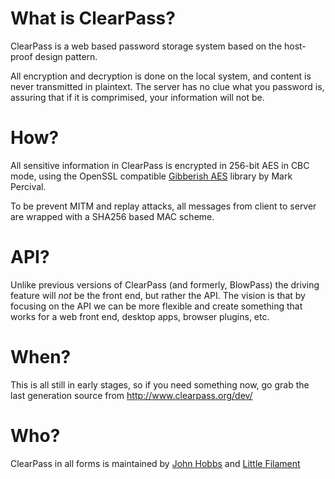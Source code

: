 What is ClearPass?
==================

ClearPass is a web based password storage system based on the host-proof design
pattern.

All encryption and decryption is done on the local system, and content is never
transmitted in plaintext.  The server has no clue what you password is, assuring
that if it is comprimised, your information will not be.

How?
====

All sensitive information in ClearPass is encrypted in 256-bit AES in CBC mode,
using the OpenSSL compatible
[Gibberish AES](http://github.com/markpercival/gibberish-aes) library by Mark
Percival.

To be prevent MITM and replay attacks, all messages from client to server are
wrapped with a SHA256 based MAC scheme.

API?
====

Unlike previous versions of ClearPass (and formerly, BlowPass) the driving
feature will _not_ be the front end, but rather the API.  The vision is that by
focusing on the API we can be more flexible and create something that works for
a web front end, desktop apps, browser plugins, etc.

When?
=====

This is all still in early stages, so if you need something now, go grab the
last generation source from http://www.clearpass.org/dev/

Who?
====

ClearPass in all forms is maintained by [John Hobbs](http://www.velvetcache.org/)
 and [Little Filament](http://www.littlefilament.com/)